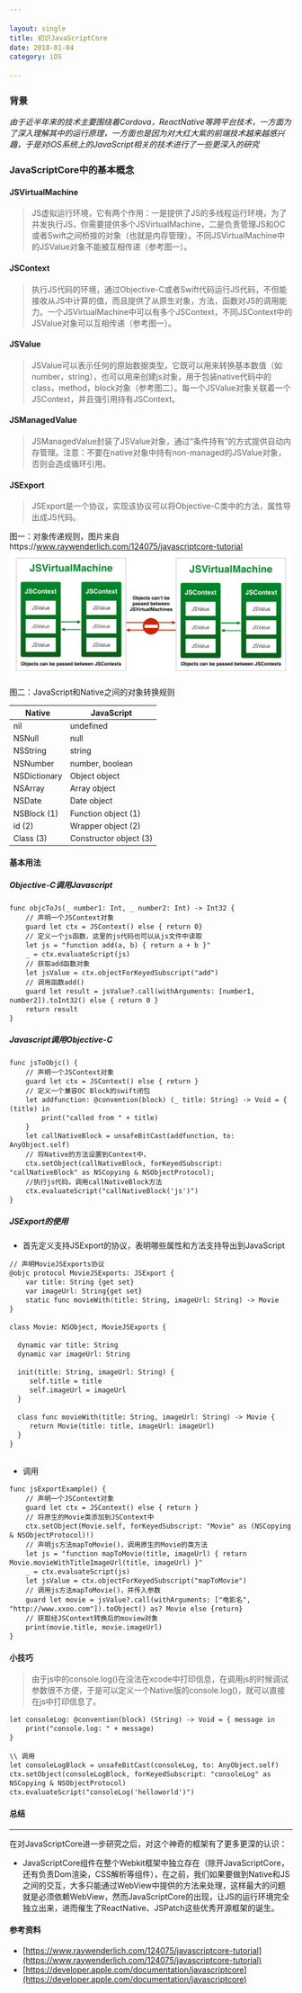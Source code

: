 ```yaml
---

layout: single
title: 初识JavaScriptCore
date: 2018-01-04
category: iOS

---
```


### 背景
*由于近半年来的技术主要围绕着Cordova，ReactNative等跨平台技术，一方面为了深入理解其中的运行原理，一方面也是因为对大红大紫的前端技术越来越感兴趣，于是对iOS系统上的JavaScript相关的技术进行了一些更深入的研究*

### JavaScriptCore中的基本概念

#### <a name="https://developer.apple.com/documentation/javascriptcore/jsvirtualmachine">JSVirtualMachine</a>

> JS虚拟运行环境，它有两个作用：一是提供了JS的多线程运行环境，为了并发执行JS，你需要提供多个JSVirtualMachine，二是负责管理JS和OC或者Swift之间桥接的对象（也就是内存管理）。不同JSVirtualMachine中的JSValue对象不能被互相传递（参考图一）。

#### <a name="https://developer.apple.com/documentation/javascriptcore/jscontext">JSContext</a>

> 执行JS代码的环境，通过Objective-C或者Swift代码运行JS代码，不但能接收从JS中计算的值，而且提供了从原生对象，方法，函数对JS的调用能力。一个JSVirtualMachine中可以有多个JSContext，不同JSContext中的JSValue对象可以互相传递（参考图一）。

#### <a name="https://developer.apple.com/documentation/javascriptcore/jsvalue">JSValue</a>

> JSValue可以表示任何的原始数据类型，它既可以用来转换基本数值（如number，string），也可以用来创建js对象，用于包装native代码中的class，method，block对象（参考图二）。每一个JSValue对象关联着一个JSContext，并且强引用持有JSContext。

#### <a name="https://developer.apple.com/documentation/javascriptcore/jsmanagedvalue"> JSManagedValue </a>

> JSManagedValue封装了JSValue对象，通过“条件持有”的方式提供自动内存管理。注意：不要在native对象中持有non-managed的JSValue对象，否则会造成循环引用。

#### <a name="https://developer.apple.com/documentation/javascriptcore/jsexport"> JSExport</a>

> JSExport是一个协议，实现该协议可以将Objective-C类中的方法，属性导出成JS代码。

图一：对象传递规则，图片来自https://www.raywenderlich.com/124075/javascriptcore-tutorial
![p1](/assets/image/javascriptcore.png)

图二：JavaScript和Native之间的对象转换规则

Native  | JavaScript
------------- | -------------
 nil         |     undefined
NSNull       |        null
NSString      |       string
NSNumber      |   number, boolean
NSDictionary    |   Object object
NSArray       |    Array object
NSDate       |     Date object
NSBlock (1)   |   Function object (1)
  id (2)     |   Wrapper object (2)
Class (3)    | Constructor object (3)

#### 基本用法

##### Objective-C调用Javascript

```
func objcToJs(_ number1: Int, _ number2: Int) -> Int32 {
    // 声明一个JSContext对象
    guard let ctx = JSContext() else { return 0}
    // 定义一个js函数，这里的js代码也可以从js文件中读取
    let js = "function add(a, b) { return a + b }"
    _ = ctx.evaluateScript(js)
    // 获取add函数对象
    let jsValue = ctx.objectForKeyedSubscript("add")
    // 调用函数add()
    guard let result = jsValue?.call(withArguments: [number1, number2]).toInt32() else { return 0 }
    return result
}
```

##### Javascript调用Objective-C

```
func jsToObjc() {
    // 声明一个JSContext对象
    guard let ctx = JSContext() else { return }
    // 定义一个兼容OC Block的swift闭包
    let addfunction: @convention(block) (_ title: String) -> Void = { (title) in
        print("called from " + title)
    }
    let callNativeBlock = unsafeBitCast(addfunction, to: AnyObject.self)
    // 将Native的方法设置到Context中，
    ctx.setObject(callNativeBlock, forKeyedSubscript: "callNativeBlock" as NSCopying & NSObjectProtocol);
    //执行js代码，调用callNativeBlock方法
    ctx.evaluateScript("callNativeBlock('js')")
}
```

##### JSExport的使用

* 首先定义支持JSExport的协议，表明哪些属性和方法支持导出到JavaScript

```
// 声明MovieJSExports协议
@objc protocol MovieJSExports: JSExport {
    var title: String {get set}
    var imageUrl: String{get set}
    static func movieWith(title: String, imageUrl: String) -> Movie
}

class Movie: NSObject, MovieJSExports {
  
  dynamic var title: String
  dynamic var imageUrl: String
  
  init(title: String, imageUrl: String) {
     self.title = title
     self.imageUrl = imageUrl
  }
  
  class func movieWith(title: String, imageUrl: String) -> Movie {
     return Movie(title: title, imageUrl: imageUrl)
  }
}
	
```

* 调用

```
func jsExportExample() {
    // 声明一个JSContext对象
    guard let ctx = JSContext() else { return }
    // 将原生的Movie类添加到JSContext中
    ctx.setObject(Movie.self, forKeyedSubscript: "Movie" as (NSCopying & NSObjectProtocol)!)
    // 声明js方法mapToMovie()，调用原生的Movie的类方法
    let js = "function mapToMovie(title, imageUrl) { return Movie.movieWithTitleImageUrl(title, imageUrl) }"
    _ = ctx.evaluateScript(js)
    let jsValue = ctx.objectForKeyedSubscript("mapToMovie")
    // 调用js方法mapToMovie()，并传入参数
    guard let movie = jsValue?.call(withArguments: ["电影名", "http://www.xxoo.com"]).toObject() as? Movie else {return}
    // 获取经JSContext转换后的moview对象
    print(movie.title, movie.imageUrl)
}
```

#### 小技巧
> 由于js中的console.log()在没法在xcode中打印信息，在调用js的时候调试参数很不方便，于是可以定义一个Native版的console.log()，就可以直接在js中打印信息了。

```
let consoleLog: @convention(block) (String) -> Void = { message in
    print("console.log: " + message)
}

\\ 调用
let consoleLogBlock = unsafeBitCast(consoleLog, to: AnyObject.self)
ctx.setObject(consoleLogBlock, forKeyedSubscript: "consoleLog" as NSCopying & NSObjectProtocol)
ctx.evaluateScript("consoleLog('helloworld')")
```

#### 总结
****

在对JavaScriptCore进一步研究之后，对这个神奇的框架有了更多更深的认识：

* JavaScriptCore组件在整个Webkit框架中独立存在（除开JavaScriptCore，还有负责Dom渲染，CSS解析等组件），在之前，我们如果要做到Native和JS之间的交互，大多只能通过WebView中提供的方法来处理，这样最大的问题就是必须依赖WebView，然而JavaScriptCore的出现，让JS的运行环境完全独立出来，进而催生了ReactNative、JSPatch这些优秀开源框架的诞生。

#### 参考资料
* [https://www.raywenderlich.com/124075/javascriptcore-tutorial](https://www.raywenderlich.com/124075/javascriptcore-tutorial)
* [https://developer.apple.com/documentation/javascriptcore](https://developer.apple.com/documentation/javascriptcore)
